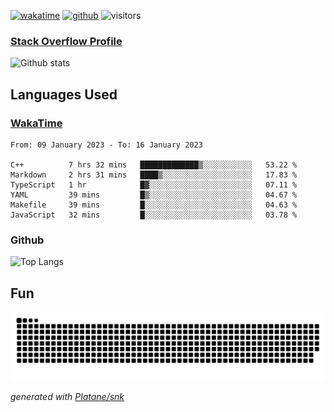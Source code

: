 [![wakatime](https://wakatime.com/badge/user/82c377cd-a54c-404c-b7df-177b313ca539.svg)](https://wakatime.com/@82c377cd-a54c-404c-b7df-177b313ca539)
[![github](https://img.shields.io/github/followers/xinthose?logo=github&style=plastic)](https://github.com/alanhamlett?tab=followers)
![visitors](https://visitor-badge.glitch.me/badge?page_id=xinthose&left_color=green&right_color=red)
### [Stack Overflow Profile](https://stackoverflow.com/users/4056146/xinthose)

![Github stats](https://github-readme-stats.vercel.app/api?username=xinthose&show_icons=true&theme=radical&count_private=true)

## Languages Used

### [WakaTime](https://wakatime.com/)
<!--START_SECTION:waka-->

```text
From: 09 January 2023 - To: 16 January 2023

C++          7 hrs 32 mins   █████████████▒░░░░░░░░░░░   53.22 %
Markdown     2 hrs 31 mins   ████▒░░░░░░░░░░░░░░░░░░░░   17.83 %
TypeScript   1 hr            █▓░░░░░░░░░░░░░░░░░░░░░░░   07.11 %
YAML         39 mins         █▒░░░░░░░░░░░░░░░░░░░░░░░   04.67 %
Makefile     39 mins         █░░░░░░░░░░░░░░░░░░░░░░░░   04.63 %
JavaScript   32 mins         █░░░░░░░░░░░░░░░░░░░░░░░░   03.78 %
```

<!--END_SECTION:waka-->

### Github

![Top Langs](https://github-readme-stats.vercel.app/api/top-langs/?username=xinthose)

## Fun
![github contribution grid snake animation](https://raw.githubusercontent.com/xinthose/xinthose/output/github-contribution-grid-snake.svg)

_generated with [Platane/snk](https://github.com/Platane/snk)_
